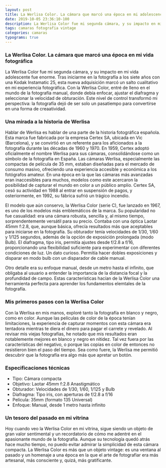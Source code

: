 ```yaml
---
layout: post
title: La Werlisa Color. La cámara que marcó una época en mi adolescencia
date: 2019-10-05 23:36:10-100
description: La Werlisa Color fue mi segunda cámara, y su impacto en mi vida adolescente fue enorme. Tras iniciarme en la fotografía a los siete años con una Kodak Instamatic 25, esta nueva adquisición marcó un salto cualitativo en mi experiencia fotográfica.
tags: camaras fotografia vintage
categories: camaras
typograms: true
---
```


### La Werlisa Color. La cámara que marcó una época en mi vida fotográfica

La Werlisa Color fue mi segunda cámara, y su impacto en mi vida adolescente fue enorme. Tras iniciarme en la fotografía a los siete años con una Kodak Instamatic 25, esta nueva adquisición marcó un salto cualitativo en mi experiencia fotográfica. Con la Werlisa Color, entré de lleno en el mundo de la fotografía manual, donde debía enfocar, ajustar el diafragma y seleccionar la velocidad de obturación. Este nivel de control transformó mi perspectiva: la fotografía dejó de ser solo un pasatiempo para convertirse en una forma de creaatividad. 

### Una mirada a la historia de Werlisa

Hablar de Werlisa es hablar de una parte de la historia fotográfica española. Esta marca fue fabricada por la empresa Certex SA, ubicada en Vic (Barcelona), y se convirtió en un referente para los aficionados a la fotografía durante las décadas de 1960 y 1970. En 1959, Certex adoptó oficialmente el nombre Werlisa para sus cámaras, consolidándose como un símbolo de la fotografía en España. Las cámaras Werlisa, especialmente las compactas de película de 35 mm, estaban diseñadas para el mercado de consumo masivo, ofreciendo una experiencia accesible y económica a los fotógrafos amateur. En una época en la que las cámaras más avanzadas eran inaccesibles para muchos, modelos como este acercaron la posibilidad de capturar el mundo en color a un público amplio. Certex SA, cesó su actividad en 1988 al entrar en suspensión de pagos, y osteriormente, en 1992, su fábrica sufrió un trágico incendio.

El modelo que aún conservo, la Werlisa Color (serie C), fue lanzado en 1967, es uno de los modelos más emblemáticos de la marca. Su popularidad no fue casualidad: era una cámara robusta, sencilla y, al mismo tiempo, sorprendentemente versátil para su precio. Contaba con una óptica Laotar 45mm f:2.8, que, aunque básica, ofrecía resultados más que aceptables para iniciarse en la fotografía. Su obturador tenía velocidades de 1/30, 1/60 y 1/125 segundos, además de la opción de exposición prolongada (modo Bulb). El diafragma, tipo iris, permitía ajustes desde f/2.8 a f/16, proporcionando una flexibilidad suficiente para experimentar con diferentes condiciones de luz. Un dato curioso. Permitía hacer dobles exposiciones y disparar en modo bulb con un disparador de cable manual.

Otro detalle era su enfoque manual, desde un metro hasta el infinito, que obligaba al usuario a entender la importancia de la distancia focal y la profundidad de campo. Estas características hacían de la Werlisa Color una herramienta perfecta para aprender los fundamentos elemtales de la fotografía.

### Mis primeros pasos con la Werlisa Color

Con la Werlisa en mis manos, exploré tanto la fotografía en blanco y negro, como en color. Aunque las películas de color de la época tenían limitaciones, la experiencia de capturar momentos con esta cámara era tentadora mientras te diera el dinero para pagar el carrete y revelado. Al revisar mis viejas fotografías, he notado que mis resultados eran notablemente mejores en blanco y negro en nitidez. Tal vez fuera por las características del negativo, o porque las copias en color de entonces no resistieron bien el paso del tiempo. Sea como fuere, la Werlisa me permitió descubrir que la fotografía era algo más que apretar un botón.

### Especificaciones técnicas 

- Tipo: Cámara compacta
- Objetivo: Laotar 45mm f:2.8 Anastigmático
- Obturador: Velocidades de 1/30, 1/60, 1/125 y Bulb
- Diafragma: Tipo iris, con aperturas de f/2.8 a f/16
- Película: 35mm (formato 135 Universal)
- Enfoque: Manual, desde 1 metro hasta infinito

### Un tesoro del pasado en mi vitrina

Hoy cuando veo la Werlisa Color en mi vitrina, sigue siendo un objeto de gran valor sentimental y un recordatorio de cómo me adentré en el apasionante mundo de la fotografía. Aunque su tecnología quedó atrás hace mucho tiempo, no puedo evitar admirar la simplicidad de esta cámara compacta. La Werlisa Color es más que un objeto vintage: es una ventana al pasado y un homenaje a una época en la que el arte de fotografiar era más artesanal, más consciente y, quizá, más gratificante.
